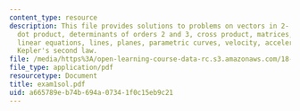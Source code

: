 ```yaml
---
content_type: resource
description: This file provides solutions to problems on vectors in 2- and 3-space,
  dot product, determinants of orders 2 and 3, cross product, matrices, inverse matrices,
  linear equations, lines, planes, parametric curves, velocity, acceleration, and
  Kepler's second law.
file: /media/https%3A/open-learning-course-data-rc.s3.amazonaws.com/18-02-multivariable-calculus-spring-2006/a665789eb74b694a07341f0c15eb9c21_exam1sol.pdf
file_type: application/pdf
resourcetype: Document
title: exam1sol.pdf
uid: a665789e-b74b-694a-0734-1f0c15eb9c21
---
```

